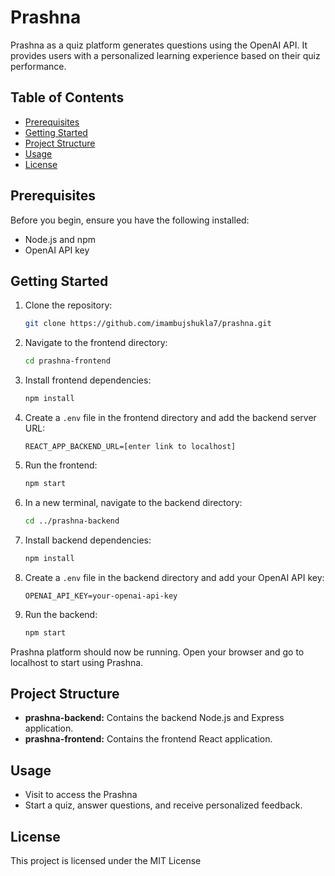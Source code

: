 # Prashna

Prashna as a quiz platform generates questions using the OpenAI API. It provides users with a personalized learning experience based on their quiz performance.

## Table of Contents

- [Prerequisites](#prerequisites)
- [Getting Started](#getting-started)
- [Project Structure](#project-structure)
- [Usage](#usage)
- [License](#license)

## Prerequisites

Before you begin, ensure you have the following installed:

- Node.js and npm
- OpenAI API key

## Getting Started

1. Clone the repository:

   ```bash
   git clone https://github.com/imambujshukla7/prashna.git
   ```

2. Navigate to the frontend directory:

   ```bash
   cd prashna-frontend
   ```

3. Install frontend dependencies:

   ```bash
   npm install
   ```

4. Create a `.env` file in the frontend directory and add the backend server URL:

   ```env
   REACT_APP_BACKEND_URL=[enter link to localhost]
   ```

5. Run the frontend:

   ```bash
   npm start
   ```

6. In a new terminal, navigate to the backend directory:

   ```bash
   cd ../prashna-backend
   ```

7. Install backend dependencies:

   ```bash
   npm install
   ```

8. Create a `.env` file in the backend directory and add your OpenAI API key:

   ```env
   OPENAI_API_KEY=your-openai-api-key
   ```

9. Run the backend:

   ```bash
   npm start
   ```

Prashna platform should now be running. Open your browser and go to localhost to start using Prashna.

## Project Structure

- **prashna-backend:** Contains the backend Node.js and Express application.
- **prashna-frontend:** Contains the frontend React application.

## Usage

- Visit to access the Prashna 
- Start a quiz, answer questions, and receive personalized feedback.

## License

This project is licensed under the MIT License 
